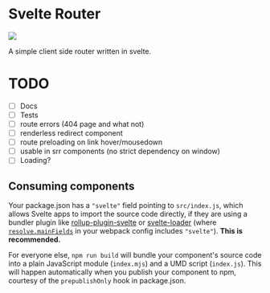 # Svelte Router
![](https://github.com/mpaupulaire4/svelte-router/workflows/Build/badge.svg)

A simple client side router written in svelte.

# TODO

* [ ] Docs
* [ ] Tests
* [ ] route errors (404 page and what not)
* [ ] renderless redirect component
* [ ] route preloading on link hover/mousedown
* [ ] usable in srr components (no strict dependency on window)
* [ ] Loading?

## Consuming components

Your package.json has a `"svelte"` field pointing to `src/index.js`, which allows Svelte apps to import the source code directly, if they are using a bundler plugin like [rollup-plugin-svelte](https://github.com/rollup/rollup-plugin-svelte) or [svelte-loader](https://github.com/sveltejs/svelte-loader) (where [`resolve.mainFields`](https://webpack.js.org/configuration/resolve/#resolve-mainfields) in your webpack config includes `"svelte"`). **This is recommended.**

For everyone else, `npm run build` will bundle your component's source code into a plain JavaScript module (`index.mjs`) and a UMD script (`index.js`). This will happen automatically when you publish your component to npm, courtesy of the `prepublishOnly` hook in package.json.
